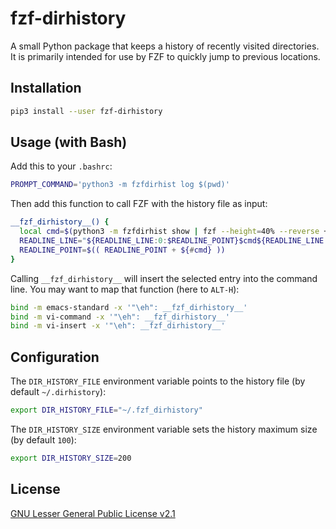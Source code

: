 # fzf-dirhistory

A small Python package that keeps a history of recently visited directories. It
is primarily intended for use by FZF to quickly jump to previous locations.

## Installation
```bash
pip3 install --user fzf-dirhistory
```

## Usage (with Bash)
Add this to your `.bashrc`:
```bash
PROMPT_COMMAND='python3 -m fzfdirhist log $(pwd)'
```

Then add this function to call FZF with the history file as input:
```bash
__fzf_dirhistory__() {
  local cmd=$(python3 -m fzfdirhist show | fzf --height=40% --reverse +m | while read -r item; do printf "%q " "$item"; done && echo)
  READLINE_LINE="${READLINE_LINE:0:$READLINE_POINT}$cmd${READLINE_LINE:$READLINE_POINT}"
  READLINE_POINT=$(( READLINE_POINT + ${#cmd} ))
}
```

Calling `__fzf_dirhistory__` will insert the selected entry into the command
line. You may want to map that function (here to `ALT-H`):
```bash
bind -m emacs-standard -x '"\eh": __fzf_dirhistory__'
bind -m vi-command -x '"\eh": __fzf_dirhistory__'
bind -m vi-insert -x '"\eh": __fzf_dirhistory__'
```

## Configuration
The `DIR_HISTORY_FILE` environment variable points to the history file (by
default `~/.dirhistory`):
```bash
export DIR_HISTORY_FILE="~/.fzf_dirhistory"
```

The `DIR_HISTORY_SIZE` environment variable sets the history maximum size (by
default `100`):
```bash
export DIR_HISTORY_SIZE=200
```

## License
[GNU Lesser General Public License v2.1](https://github.com/ojroques/fzf-dirhistory/blob/main/LICENSE)
